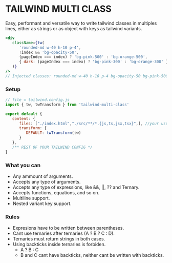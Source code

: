 
# TAILWIND MULTI CLASS

Easy, performant and versatile way to write tailwind classes in multiples lines, either as strings or as object with keys as tailwind variants.

```jsx
<div
   className={tw(
      'rounded-md w-40 h-10 p-4',
      !index && 'bg-opacity-50',
      (pageIndex === index) ? 'bg-pink-500' : 'bg-orange-500',
      { dark: (pageIndex === index) ? 'bg-pink-300' : 'bg-orange-300' }
   )}
/>
// Injected classes: rounded-md w-40 h-10 p-4 bg-opacity-50 bg-pink-500 bg-orange-500 bg-pink-300 bg-orange-300
```

### Setup

```js
// file = tailwind.config.js
import { tw, twTransform } from 'tailwind-multi-class'

export default {
   content: {
      files: ["./index.html","./src/**/*.{js,ts,jsx,tsx}",], //your usual path for tailwind
      transform: {
         DEFAULT: twTransform(tw)
      }
   },
   /** REST OF YOUR TAILWIND CONFIG */
}
```

### What you can

- Any ammount of arguments.
- Accepts any type of arguments.
- Accepts any type of expressions, like &&, ||, ?? and Ternary.
- Accepts functions, equations, and so on.
- Multiline support.
- Nested variant key support.

### Rules

- Expresions have to be written between parentheses.
- Cant use ternaries after ternaries (A ? B ? C : D).
- Ternaries must return strings in both cases.
- Using backticks inside ternaries is forbiden.
  - A ? B : C
  - B and C cant have backticks, neither cant be written with backticks.
